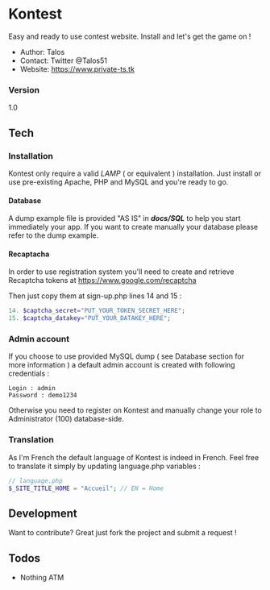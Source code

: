 # Kontest

Easy and ready to use contest website. Install and let's get the game on !

  - Author: Talos
  - Contact: Twitter @Talos51
  - Website: https://www.private-ts.tk

### Version
1.0

## Tech

### Installation

Kontest only require a valid *LAMP* ( or equivalent ) installation. Just install or use pre-existing Apache, PHP and MySQL and you're ready to go.

#### Database
A dump example file is provided "AS IS" in ***docs/SQL*** to help you start immediately your app. If you want to create manually your database please refer to the dump example.

#### Recaptacha

In order to use registration system you'll need to create and retrieve Recaptcha tokens at https://www.google.com/recaptcha

Then just copy them at sign-up.php lines 14 and 15 :
~~~php
14. $captcha_secret="PUT_YOUR_TOKEN_SECRET_HERE";
15. $captcha_datakey="PUT_YOUR_DATAKEY_HERE";
~~~

### Admin account

If you choose to use provided MySQL dump ( see Database section for more information ) a default admin account is created with following credentials :

```
Login : admin
Password : demo1234
```

Otherwise you need to register on Kontest and manually change your role to Administrator (100) database-side.

### Translation

As I'm French the default language of Kontest is indeed in French. Feel free to translate it simply by updating language.php variables :

~~~php
// language.php
$_SITE_TITLE_HOME = "Accueil"; // EN = Home
~~~

## Development

Want to contribute? Great just fork the project and submit a request !

## Todos

 - Nothing ATM
